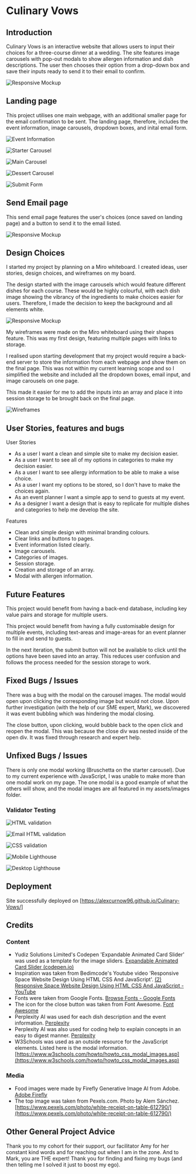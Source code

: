 

# Culinary Vows


## Introduction

Culinary Vows is an interactive website that allows users to input their choices for a three-course dinner at a wedding. The site features image carousels with pop-out modals to show allergen information and dish descriptions. The user then chooses their option from a drop-down box and save their inputs ready to send it to their email to confirm. 

![Responsive Mockup](https://github.com/alexcurnow96/Culinary-Vows/blob/main/assets/README/amiresponsive.png)

## Landing page 

This project utilises one main webpage, with an additional smaller page for the email confirmation to be sent. The landing page, therefore, includes the event information, image carousels, dropdown boxes, and inital email form. 

![Event Information](https://github.com/alexcurnow96/Culinary-Vows/blob/main/assets/README/landingpage.png)

![Starter Carousel](https://github.com/alexcurnow96/Culinary-Vows/blob/main/assets/README/startercarousel.png)

![Main Carousel](https://github.com/alexcurnow96/Culinary-Vows/blob/main/assets/README/maincarousel.png)

![Dessert Carousel](https://github.com/alexcurnow96/Culinary-Vows/blob/main/assets/README/dessertcarousel.png)

![Submit Form](https://github.com/alexcurnow96/Culinary-Vows/blob/main/assets/README/submitform.png)

## Send Email page

This send email page features the user's choices (once saved on landing page) and a button to send it to the email listed. 

![Responsive Mockup](https://github.com/alexcurnow96/Culinary-Vows/blob/main/assets/README/emailform.png)

## Design Choices

I started my project by planning on a Miro whiteboard. I created ideas, user stories, design choices, and wireframes on my board. 

The design started with the image carousels which would feature different dishes for each course. These would be highly colourful, with each dish image showing the vibrancy of the ingredients to make choices easier for users. Therefore, I made the decision to keep the background and all elements white. 

![Responsive Mockup](https://github.com/alexcurnow96/Culinary-Vows/blob/main/assets/README/miroboard.png)

My wireframes were made on the Miro whiteboard using their shapes feature. This was my first design, featuring multiple pages with links to storage. 

I realised upon starting development that my project would require a back-end server to store the information from each webpage and show them on the final page. This was not within my current learning scope and so I simplified the website and included all the dropdown boxes, email input, and image carousels on one page. 

This made it easier for me to add the inputs into an array and place it into session storage to be brought back on the final page.

![Wireframes](https://github.com/alexcurnow96/Culinary-Vows/blob/main/assets/README/wireframes.png)

## User Stories, features and bugs

User Stories
- As a user I want a clean and simple site to make my decision easier. 
- As a user I want to see all of my options in categories to make my decision easier.
- As a user I want to see allergy information to be able to make a wise choice.
- As a user I want my options to be stored, so I don't have to make the choices again.
- As an event planner I want a simple app to send to guests at my event.
- As a designer I want a design that is easy to replicate for multiple dishes and categories to help me develop the site. 

Features
- Clean and simple design with minimal branding colours.
- Clear links and buttons to pages.
- Event information listed clearly.
- Image carousels.
- Categories of images.
- Session storage.
- Creation and storage of an array.
- Modal with allergen information.


## Future Features

This project would benefit from having a back-end database, including key value pairs and storage for multiple users. 

This project would benefit from having a fully customisable design for multiple events, including text-areas and image-areas for an event planner to fill in and send to guests. 

In the next iteration, the submit button will not be available to click until the options have been saved into an array. This reduces user confusion and follows the process needed for the session storage to work. 


## Fixed Bugs / Issues

There was a bug with the modal on the carousel images. The modal would open upon clicking the corresponding image but would not close. Upon further investigation (with the help of our SME expert, Mark), we discovered it was event bubbling which was hindering the modal closing. 

The close button, upon clicking, would bubble back to the open click and reopen the modal. This was because the close div was nested inside of the open div. It was fixed through research and expert help. 


## Unfixed Bugs / Issues

There is only one modal working (Bruschetta on the starter carousel). Due to my current experience with JavaScript, I was unable to make more than one modal work on my page. The one modal is a good example of what the others will show, and the modal images are all featured in my assets/images folder. 


### Validator Testing

![HTML validation](https://github.com/alexcurnow96/Culinary-Vows/blob/main/assets/README/htmlvalidation.png)

![Email HTML validation](https://github.com/alexcurnow96/Culinary-Vows/blob/main/assets/README/emailhtmlvalidation.png)

![CSS validation](https://github.com/alexcurnow96/Culinary-Vows/blob/main/assets/README/cssvalidation.png)

![Mobile Lighthouse](https://github.com/alexcurnow96/Culinary-Vows/blob/main/assets/README/lighthousemobile.png)

![Desktop Lighthouse](https://github.com/alexcurnow96/Culinary-Vows/blob/main/assets/README/lighthousedesktop.png)


## Deployment

Site successfully deployed on  [https://alexcurnow96.github.io/Culinary-Vows/]

## Credits

### Content
- Yudiz Solutions Limited's Codepen 'Expandable Animated Card Slider' was used as a template for the image sliders. [Expandable Animated Card Slider (codepen.io)](https://codepen.io/yudizsolutions/pen/wvzrPoj)
- Inspiration was taken from Bedimcode's Youtube video 'Responsive Space Website Design Using HTML CSS And JavaScript'. [(2) Responsive Space Website Design Using HTML CSS And JavaScript - YouTube](https://www.youtube.com/watch?v=B8aTNKgbwE0&t=201s)
- Fonts were taken from Google Fonts. [Browse Fonts - Google Fonts](https://fonts.google.com/)
- The icon for the close button was taken from Font Awesome. [Font Awesome](https://fontawesome.com/)
- Perplexity AI was used for each dish description and the event information. [Perplexity](https://www.perplexity.ai/)
- Perplexity AI was also used for coding help to explain concepts in an easy to digest manner. [Perplexity](https://www.perplexity.ai/)
- W3Schools was used as an outside resource for the JavaScript elements. Listed here is the modal information. [https://www.w3schools.com/howto/howto_css_modal_images.asp](https://www.w3schools.com/howto/howto_css_modal_images.asp)


### Media
- Food images were made by Firefly Generative Image AI from Adobe. [Adobe Firefly](https://firefly.adobe.com/inspire/images?ff_channel=adobe_com&ff_campaign=ffly_homepage&ff_source=firefly_seo)
- The top image was taken from Pexels.com. Photo by Alem Sánchez. [https://www.pexels.com/photo/white-receipt-on-table-612790/](https://www.pexels.com/photo/white-receipt-on-table-612790/)

## Other General Project Advice

Thank you to my cohort for their support, our facilitator Amy for her constant kind words and for reaching out when I am in the zone. And to Mark, you are THE expert! Thank you for finding and fixing my bugs (and then telling me I solved it just to boost my ego).